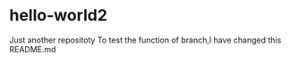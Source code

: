 # hello-world2
Just another repositoty
To test the function of branch,I have changed this README.md
